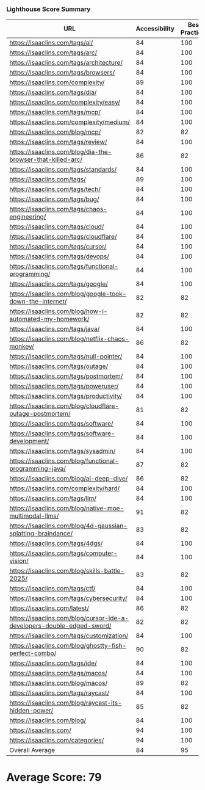 ### Lighthouse Score Summary
| URL | Accessibility | Best Practices | Performance | SEO |
|-----|---------------|----------------|-------------|-----|
| https://isaaclins.com/tags/ai/ | 84 | 100 | 44 | 90 |
| https://isaaclins.com/tags/arc/ | 84 | 100 | 48 | 90 |
| https://isaaclins.com/tags/architecture/ | 84 | 100 | 47 | 90 |
| https://isaaclins.com/tags/browsers/ | 84 | 100 | 47 | 90 |
| https://isaaclins.com/complexity/ | 89 | 100 | 48 | 90 |
| https://isaaclins.com/tags/dia/ | 84 | 100 | 47 | 90 |
| https://isaaclins.com/complexity/easy/ | 84 | 100 | 48 | 90 |
| https://isaaclins.com/tags/mcp/ | 84 | 100 | 48 | 90 |
| https://isaaclins.com/complexity/medium/ | 84 | 100 | 47 | 90 |
| https://isaaclins.com/blog/mcp/ | 82 | 82 | 36 | 100 |
| https://isaaclins.com/tags/review/ | 84 | 100 | 48 | 90 |
| https://isaaclins.com/blog/dia-the-browser-that-killed-arc/ | 86 | 82 | 43 | 100 |
| https://isaaclins.com/tags/standards/ | 84 | 100 | 48 | 90 |
| https://isaaclins.com/tags/ | 89 | 100 | 48 | 90 |
| https://isaaclins.com/tags/tech/ | 84 | 100 | 48 | 90 |
| https://isaaclins.com/tags/bug/ | 84 | 100 | 47 | 90 |
| https://isaaclins.com/tags/chaos-engineering/ | 84 | 100 | 47 | 90 |
| https://isaaclins.com/tags/cloud/ | 84 | 100 | 47 | 90 |
| https://isaaclins.com/tags/cloudflare/ | 84 | 100 | 47 | 90 |
| https://isaaclins.com/tags/cursor/ | 84 | 100 | 47 | 90 |
| https://isaaclins.com/tags/devops/ | 84 | 100 | 47 | 90 |
| https://isaaclins.com/tags/functional-programming/ | 84 | 100 | 48 | 90 |
| https://isaaclins.com/tags/google/ | 84 | 100 | 48 | 90 |
| https://isaaclins.com/blog/google-took-down-the-internet/ | 82 | 82 | 37 | 100 |
| https://isaaclins.com/blog/how-i-automated-my-homework/ | 82 | 82 | 42 | 100 |
| https://isaaclins.com/tags/java/ | 84 | 100 | 48 | 90 |
| https://isaaclins.com/blog/netflix-chaos-monkey/ | 86 | 82 | 37 | 100 |
| https://isaaclins.com/tags/null-pointer/ | 84 | 100 | 48 | 90 |
| https://isaaclins.com/tags/outage/ | 84 | 100 | 48 | 90 |
| https://isaaclins.com/tags/postmortem/ | 84 | 100 | 48 | 90 |
| https://isaaclins.com/tags/poweruser/ | 84 | 100 | 47 | 90 |
| https://isaaclins.com/tags/productivity/ | 84 | 100 | 47 | 90 |
| https://isaaclins.com/blog/cloudflare-outage-postmortem/ | 81 | 82 | 42 | 100 |
| https://isaaclins.com/tags/software/ | 84 | 100 | 47 | 90 |
| https://isaaclins.com/tags/software-development/ | 84 | 100 | 47 | 90 |
| https://isaaclins.com/tags/sysadmin/ | 84 | 100 | 48 | 90 |
| https://isaaclins.com/blog/functional-programming-java/ | 87 | 82 | 43 | 100 |
| https://isaaclins.com/blog/ai-deep-dive/ | 86 | 82 | 34 | 100 |
| https://isaaclins.com/complexity/hard/ | 84 | 100 | 47 | 90 |
| https://isaaclins.com/tags/llm/ | 84 | 100 | 47 | 90 |
| https://isaaclins.com/blog/native-moe-multimodal-llms/ | 91 | 82 | 41 | 100 |
| https://isaaclins.com/blog/4d-gaussian-splatting-braindance/ | 83 | 82 | 45 | 100 |
| https://isaaclins.com/tags/4dgs/ | 84 | 100 | 48 | 90 |
| https://isaaclins.com/tags/computer-vision/ | 84 | 100 | 47 | 90 |
| https://isaaclins.com/blog/skills-battle-2025/ | 83 | 82 | 46 | 100 |
| https://isaaclins.com/tags/ctf/ | 84 | 100 | 48 | 90 |
| https://isaaclins.com/tags/cybersecurity/ | 84 | 100 | 47 | 90 |
| https://isaaclins.com/latest/ | 86 | 82 | 43 | 100 |
| https://isaaclins.com/blog/cursor-ide-a-developers-double-edged-sword/ | 82 | 82 | 47 | 100 |
| https://isaaclins.com/tags/customization/ | 84 | 100 | 47 | 90 |
| https://isaaclins.com/blog/ghostty-fish-perfect-combo/ | 90 | 82 | 47 | 100 |
| https://isaaclins.com/tags/ide/ | 84 | 100 | 47 | 90 |
| https://isaaclins.com/tags/macos/ | 84 | 100 | 47 | 90 |
| https://isaaclins.com/blog/macos/ | 89 | 82 | 47 | 100 |
| https://isaaclins.com/tags/raycast/ | 84 | 100 | 46 | 90 |
| https://isaaclins.com/blog/raycast-its-hidden-power/ | 85 | 82 | 47 | 100 |
| https://isaaclins.com/blog/ | 84 | 100 | 47 | 90 |
| https://isaaclins.com/ | 94 | 100 | 47 | 80 |
| https://isaaclins.com/categories/ | 94 | 100 | 47 | 90 |
| Overall Average | 84 | 95 | 45 | 92 |

# Average Score: 79
